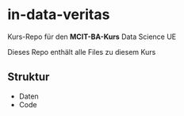 # in-data-veritas
Kurs-Repo für den **MCIT-BA-Kurs** Data Science UE

Dieses Repo enthält alle Files zu diesem Kurs

## Struktur

* Daten
* Code
